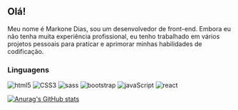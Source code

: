 <h2>Olá!</h2>
Meu nome é Markone Dias, sou um desenvolvedor de front-end. 
Embora eu não tenha muita experiência profissional, eu tenho trabalhado em vários projetos pessoais para praticar e aprimorar minhas habilidades de codificação. 

<h3>Linguagens</h3>


![html5](https://img.shields.io/badge/HTML5-E34F26?style=for-the-badge&logo=html5&logoColor=white)
![CSS3](https://img.shields.io/badge/CSS3-1572B6?style=for-the-badge&logo=css3&logoColor=white)
![sass](	https://img.shields.io/badge/Sass-CC6699?style=for-the-badge&logo=sass&logoColor=white)
![bootstrap](https://img.shields.io/badge/Bootstrap-563D7C?style=for-the-badge&logo=bootstrap&logoColor=white)
![javaScript](https://img.shields.io/badge/JavaScript-323330?style=for-the-badge&logo=javascript&logoColor=F7DF1E)
![react](https://img.shields.io/badge/React-20232A?style=for-the-badge&logo=react&logoColor=61DAFB)


[![Anurag's GitHub stats](https://github-readme-stats.vercel.app/api?username=MarkoneDias&show_icons=true&theme=dracula)](https://github.com/anuraghazra/github-readme-stats) <br>

